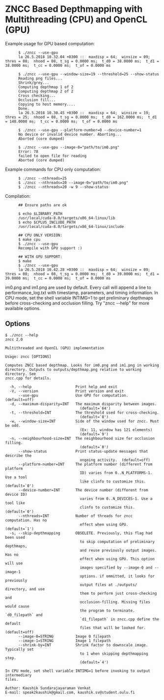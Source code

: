 # ZNCC Based Depthmapping with Multithreading (CPU) and OpenCL (GPU)


Example usage for GPU based computation:
```
      $ ./zncc --use-gpu
      la 26.5.2018 10.32.04 +0300 ::  maxdisp = 64;  winsize = 09;  thres = 08;  nhood = 08, t_sg = 0.0000 ms;  t_d0 = 38.0000 ms;  t_d1 = 38.0000 ms;  t_cc = 0.0000 ms;  t_of = 0.0000 ms

      $ ./zncc --use-gpu --window-size=19 --threshold=25 --show-status
      Reading png files...
      Shrink/grey...
      Computing depthmap 1 of 2
      Computing depthmap 2 of 2
      Cross checking...
      Occlusion fill...
      Copying to host memory....
      Done.
      la 26.5.2018 10.30.45 +0300 ::  maxdisp = 64;  winsize = 19;  thres = 25;  nhood = 08, t_sg = 0.0000 ms;  t_d0 = 162.0000 ms;  t_d1 = 148.0000 ms;  t_cc = 0.0000 ms;  t_of = 0.0000 ms
      
      $ ./zncc --use-gpu --platform-number=0 --device-number=1
      No device or invalid device number. Aborting...
      Aborted (core dumped)

      $ ./zncc --use-gpu --image-0="path/to/im0.png"
      Error: 78
      failed to open file for reading
      Aborted (core dumped)

```

Example commands for CPU only computation:
```
      $ ./zncc --nthreads=25
      $ ./zncc --nthreads=20 --image-0="path/to/im0.png"
      $ ./zncc --nthreads=20 -w 9 --show-status
```

Compilation:
```
      ## Ensure paths are ok

      $ echo $LIBRARY_PATH
      /usr/local/cuda-8.0/targets/x86_64-linux/lib
      $ echo $CPLUS_INCLUDE_PATH
      /usr/local/cuda-8.0/targets/x86_64-linux/include

      ## CPU ONLY VERSION:
      $ make cpu
      $ ./zncc --use-gpu
      Recompile with GPU support :)

      ## WITH GPU SUPPORT:
      $ make
      $ ./zncc --use-gpu
      la 26.5.2018 10.42.28 +0300 ::  maxdisp = 64;  winsize = 09;  thres = 08;  nhood = 08, t_sg = 0.0000 ms;  t_d0 = 39.0000 ms;  t_d1 = 39.0000 ms;  t_cc = 0.0000 ms;  t_of = 0.0000 ms
```


im0.png and im1.png are used by default. Every call will append a line to performance_log.txt with timestamp, parameters, and timing information. In CPU mode, set the shell variable INTIMG=1 to get preliminary depthmaps before cross-checking and occlusion filling. Try "zncc --help" for more available options.


## Options

	$ ./zncc --help
	zncc 2.0

	Multithreaded and OpenCL (GPU) implementation

	Usage: zncc [OPTIONS]

	Computes ZNCC based depthmap. Looks for im0.png and im1.png in working
	directory. Outputs to outputs/depthmap.png relative to working directory. See
	zncc.cpp for details.

	  -h, --help                    Print help and exit
	  -V, --version                 Print version and exit
	      --use-gpu                 Use GPU for computation.  (default=off)
	  -d, --maximum-disparity=INT   The maximum disparity between images.
	                                  (default=`64')
	  -t, --threshold=INT           The threshold used for cross-checking.
	                                  (default=`8')
	  -w, --window-size=INT         Side of the window used for zncc. Must be odd.
	                                  (Ex: 11, window has 121 elements)
	                                  (default=`9')
	  -n, --neighbourhood-size=INT  The neighbourhood size for occlusion filling.
	                                  (default=`8')
	      --show-status             Print status-update messages that describe the
	                                  ongoing activity.  (default=off)
	      --platform-number=INT     The platform number (different from platform
	                                  ID) varies from 0..N_PLATFORMS-1. Use a tool
	                                  like clinfo to customize this.  (default=`0')
	      --device-number=INT       The device number (different from device ID)
	                                  varies from 0..N_DEVICES-1. Use a tool like
	                                  clinfo to customize this.  (default=`0')
	      --nthreads=INT            Number of threads for zncc computation. Has no
	                                  effect when using GPU.  (default=`1')
	  -s, --skip-depthmapping       OBSELETE. Previously, this flag had been used
	                                  to skip computation of preliminary depthmaps,
	                                  and reuse previously output images. Has no
	                                  effect when using GPU. This option will use
	                                  images specified by --image-0 and --image-1
	                                  options. if ommitted, it looks for previously
	                                  output files at ./outputs/ directory, and use
	                                  them to perform just cross-checking and
	                                  occlusion-filling. Missing files would cause
	                                  the program to terminate. `d0_filepath` and
	                                  `d1_filepath` in zncc.cpp define the default
	                                  files that will be looked for.  (default=off)
	      --image-0=STRING          Image 0 filepath
	      --image-1=STRING          Image 1 filepath
	      --shrink-by=INT           Shrink factor to downscale image. Typically set
	                                  to 1 when skipping depthmapping step.
	                                  (default=`4')

	In CPU mode, set shell variable INTIMG=1 before invoking to output intermediary
	files.

	Author: Kaushik Sundarajayaraman Venkat
	E-mail: speak2kaushik@gmail.com, kaushik.sv@student.oulu.fi
